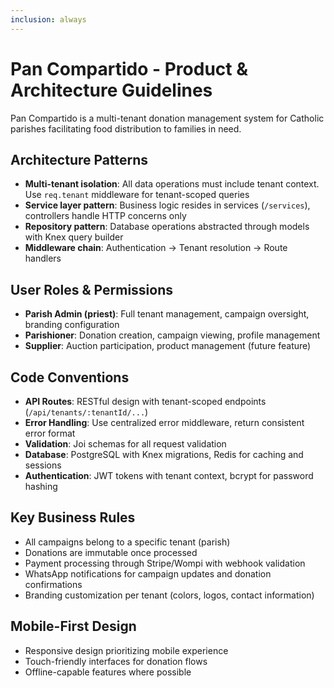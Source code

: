```yaml
---
inclusion: always
---
```


# Pan Compartido - Product & Architecture Guidelines

Pan Compartido is a multi-tenant donation management system for Catholic parishes facilitating food distribution to families in need.

## Architecture Patterns

- **Multi-tenant isolation**: All data operations must include tenant context. Use `req.tenant` middleware for tenant-scoped queries
- **Service layer pattern**: Business logic resides in services (`/services`), controllers handle HTTP concerns only
- **Repository pattern**: Database operations abstracted through models with Knex query builder
- **Middleware chain**: Authentication → Tenant resolution → Route handlers

## User Roles & Permissions

- **Parish Admin (priest)**: Full tenant management, campaign oversight, branding configuration
- **Parishioner**: Donation creation, campaign viewing, profile management
- **Supplier**: Auction participation, product management (future feature)

## Code Conventions

- **API Routes**: RESTful design with tenant-scoped endpoints (`/api/tenants/:tenantId/...`)
- **Error Handling**: Use centralized error middleware, return consistent error format
- **Validation**: Joi schemas for all request validation
- **Database**: PostgreSQL with Knex migrations, Redis for caching and sessions
- **Authentication**: JWT tokens with tenant context, bcrypt for password hashing

## Key Business Rules

- All campaigns belong to a specific tenant (parish)
- Donations are immutable once processed
- Payment processing through Stripe/Wompi with webhook validation
- WhatsApp notifications for campaign updates and donation confirmations
- Branding customization per tenant (colors, logos, contact information)

## Mobile-First Design

- Responsive design prioritizing mobile experience
- Touch-friendly interfaces for donation flows
- Offline-capable features where possible